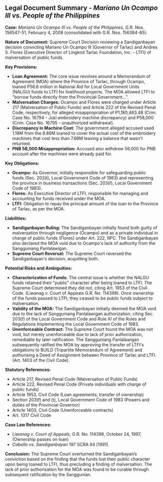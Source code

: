 ## Legal Document Summary - *Mariano Un Ocampo III vs. People of the Philippines*

**Case:** *Mariano Un Ocampo III vs. People of the Philippines*, G.R. Nos. 156547-51, February 4, 2008 (consolidated with G.R. Nos. 156384-85).

**Nature of Document:** Supreme Court Decision reviewing a Sandiganbayan decision convicting Mariano Un Ocampo III (Governor of Tarlac) and Andres S. Flores (Executive Director of Lingkod Tarlac Foundation, Inc. - LTFI) of malversation of public funds.

**Key Provisions:**

*   **Loan Agreement:** The core issue revolves around a Memorandum of Agreement (MOA) where the Province of Tarlac, through Ocampo, loaned P56.6 million in National Aid for Local Government Units (NALGU) funds to LTFI for livelihood projects. The MOA allowed LTFI to "borrow funds directly from the Provincial Government...".
*   **Malversation Charges:** Ocampo and Flores were charged under Article 217 (Malversation of Public Funds) and Article 222 of the Revised Penal Code, respectively, for alleged misappropriation of P1,180,463.48 (Crim. Case No. 16794 - Juki embroidery machine discrepancy) and P58,000 (Crim. Case No. 16795 - unauthorized withdrawal).
*   **Discrepancy in Machine Cost:** The government alleged accused used 1.18M from the 8.86M loaned to cover the actual cost of the embroidery machines that cost less than 7.68M leaving a balance that wasn't returned.
*   **PNB 58,000 Misappropriation:** Accused also withdrew 58,000 for PNB account after the machines were already paid for.

**Key Obligations:**

*   **Ocampo:** As Governor, initially responsible for safeguarding public funds (Sec. 203(t), Local Government Code of 1983) and representing the province in business transactions (Sec. 203(f), Local Government Code of 1983).
*   **Flores:** As Executive Director of LTFI, responsible for managing and accounting for funds received under the MOA.
*   **LTFI:** Obligation to repay the principal amount of the loan to the Province of Tarlac, as per the MOA.

**Liabilities:**

*   **Sandiganbayan Ruling:** The Sandiganbayan initially found both guilty of malversation through negligence (Ocampo) and as a private individual in charge of public funds (Flores) under Art. 222, RPC. The Sandiganbayan also declared the MOA void due to Ocampo's lack of authority from the Sangguniang Panlalawigan.
*   **Supreme Court Reversal:** The Supreme Court reversed the Sandiganbayan's decision, acquitting both.

**Potential Risks and Ambiguities:**

*   **Characterization of Funds:** The central issue is whether the NALGU funds retained their "public" character after being loaned to LTFI. The Supreme Court determined they did not, citing Art. 1953 of the Civil Code. (Liwanag v. Court of Appeals G.R. No. 114398). Once ownership of the funds passed to LTFI, they ceased to be public funds subject to malversation.
*   **Validity of the MOA:** The Sandiganbayan initially deemed the MOA void due to the lack of Sangguniang Panlalawigan authorization, citing Sec. 203(f) of the Local Government Code and Rule XI of the Rules and Regulations Implementing the Local Government Code of 1983.
*   **Unenforceable Contract:** The Supreme Court found the MOA was not void, but merely unenforceable due to lack of prior authorization, remediable by later ratification. The Sangguniang Panlalawigan subsequently ratified the MOA by approving the transfer of LTFI's obligations to BUILD (Tripartite Memorandum of Agreement) and authorising a Deed of Assignment between Province of Tarlac and LTFI. (Art. 1403 of the Civil Code).

**Statutory References:**

*   Article 217, Revised Penal Code (Malversation of Public Funds)
*   Article 222, Revised Penal Code (Private individuals with charge of public funds)
*   Article 1953, Civil Code (Loan agreements; transfer of ownership)
*   Section 203(f) and (t), Local Government Code of 1983 (Powers and duties of the Provincial Governor)
*   Article 1403, Civil Code (Unenforceable contracts)
*   Art. 1317 Civil Code

**Case Law References:**

*   *Liwanag v. Court of Appeals*, G.R. No. 114398, October 24, 1997, (Ownership passes on loan)
*   *Cabello vs. Sandiganbayan* 197 SCRA 94 [1991]

**Conclusion:** The Supreme Court overturned the Sandiganbayan’s conviction based on the finding that the funds lost their public character upon being loaned to LTFI, thus precluding a finding of malversation. The lack of prior authorisation for the MOA was found to be curable through subsequent ratification by the Sanggunian.
